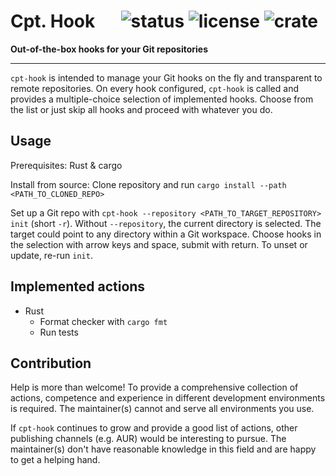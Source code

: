 # Cpt. Hook &emsp; ![status] ![license] ![crate]

[status]: https://img.shields.io/badge/status-unstable-red
[license]: https://img.shields.io/crates/l/cpt-hook.svg
[crate]: https://img.shields.io/crates/v/cpt-hook.svg
[docs]: https://docs.rs/cpt-hook/badge.svg

**Out-of-the-box hooks for your Git repositories** 

---

`cpt-hook` is intended to manage your Git hooks on the fly and transparent to remote repositories. On every hook configured, `cpt-hook` is called and provides a multiple-choice selection of implemented hooks. Choose from the list or just skip all hooks and proceed with whatever you do. 

## Usage

Prerequisites: Rust & cargo

Install from source: Clone repository and run `cargo install --path <PATH_TO_CLONED_REPO>`

Set up a Git repo with `cpt-hook --repository <PATH_TO_TARGET_REPOSITORY> init` (short `-r`). Without `--repository`, the current directory is selected. The target could point to any directory within a Git workspace. Choose hooks in the selection with arrow keys and space, submit with return. To unset or update, re-run `init`.

## Implemented actions

- Rust
    - Format checker with `cargo fmt`
    - Run tests

## Contribution

Help is more than welcome! To provide a comprehensive collection of actions, competence and experience in different development environments is required. The maintainer(s) cannot and serve all environments you use.

If `cpt-hook` continues to grow and provide a good list of actions, other publishing channels (e.g. AUR) would be interesting to pursue. The maintainer(s) don't have reasonable knowledge in this field and are happy to get a helping hand.
